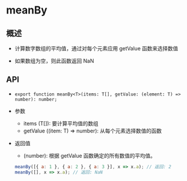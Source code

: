 # meanBy

## 概述

+ 计算数字数组的平均值，通过对每个元素应用 getValue 函数来选择数值

+ 如果数组为空，则此函数返回 NaN


## API

+ `export function meanBy<T>(items: T[], getValue: (element: T) => number): number;`

+ 参数

  + items (T[]): 要计算平均值的数组
  + getValue ((item: T) => number): 从每个元素选择数值的函数

+ 返回值

  + (number): 根据 getValue 函数确定的所有数值的平均值。


  ```js
  meanBy([{ a: 1 }, { a: 2 }, { a: 3 }], x => x.a); // 返回: 2
  meanBy([], x => x.a); // 返回: NaN
  ```